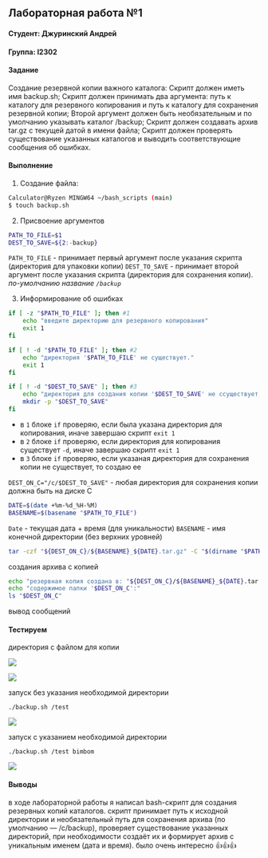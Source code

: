 ## Лабораторная работа №1
#### Студент: Джуринский Андрей
#### Группа: I2302

#### Задание
Создание резервной копии важного каталога:
Скрипт должен иметь имя backup.sh;
Скрипт должен принимать два аргумента: путь к каталогу для резервного копирования и путь к каталогу для сохранения резервной копии;
Второй аргумент должен быть необязательным и по умолчанию указывать каталог /backup;
Скрипт должен создавать архив tar.gz с текущей датой в имени файла;
Скрипт должен проверять существование указанных каталогов и выводить соответствующие сообщения об ошибках.

#### Выполнение

1) Создание файла:
```bash
Calculator@Ryzen MINGW64 ~/bash_scripts (main)
$ touch backup.sh
```
2) Присвоение аргументов

```bash
PATH_TO_FILE=$1
DEST_TO_SAVE=${2:-backup}
```
`PATH_TO_FILE` - принимает первый аргумент после указания скрипта (директория для упаковки копии) 
`DEST_TO_SAVE` - принимает второй аргумент после указания скрипта (директория для сохранения копии). *по-умолчанию название `/backup`* 

3) Информирование об ошибках
```bash
if [ -z "$PATH_TO_FILE" ]; then #1
    echo "введите директорию для резервного копирования"
    exit 1
fi

if [ ! -d "$PATH_TO_FILE" ]; then #2
    echo "директория '$PATH_TO_FILE' не существует."
    exit 1
fi

if [ ! -d "$DEST_TO_SAVE" ]; then #3
    echo "директория для создания копии '$DEST_TO_SAVE' не ссуществует, создаем..."
    mkdir -p "$DEST_TO_SAVE"
fi
```

- в `1` блоке `if` проверяю, если была указана директория для копирования, иначе завершаю скрипт `exit 1`
- в `2` блоке `if` проверяю, если директория для копирования существует `-d`, иначе завершаю скрипт `exit 1`
- в `3` блоке `if` проверяю, если указаная директория для сохранения копии не существует, то создаю ее

`DEST_ON_C="/c/$DEST_TO_SAVE"` - любая директория для сохранения копии должна быть на диске С

```bash
DATE=$(date +%m-%d_%H-%M)
BASENAME=$(basename "$PATH_TO_FILE")
```
`Date` - текущая дата + время (для уникальности)
`BASENAME` - имя конечной директории (без верхних уровней)

```bash
tar -czf "${DEST_ON_C}/${BASENAME}_${DATE}.tar.gz" -C "$(dirname "$PATH_TO_FILE")" "$BASENAME"
```

создания архива с копией

```bash
echo "резервная копия создана в: "${DEST_ON_C}/${BASENAME}_${DATE}.tar.gz""
echo "содержимое папки '$DEST_ON_C':"
ls "$DEST_ON_C"
```

вывод сообщений


#### Тестируем

директория с файлом для копии

![](https://i.imgur.com/fdESA5v.png)

![](https://i.imgur.com/eOsIsnF.png)

запуск без указания необходимой директории

`./backup.sh /test`

![](https://i.imgur.com/tEslPDv.png)

запуск c указанием необходимой директории

`./backup.sh /test bimbom`

![](https://i.imgur.com/wsaXUk3.png)


#### Выводы

в ходе лабораторной работы я написал bash-скрипт для создания резервных копий каталогов. скрипт принимает путь к исходной директории и необязательный путь для сохранения архива (по умолчанию — /c/backup), проверяет существование указанных директорий, при необходимости создаёт их и формирует архив с уникальным именем (дата и время). было очень интересно 👍👍👍





